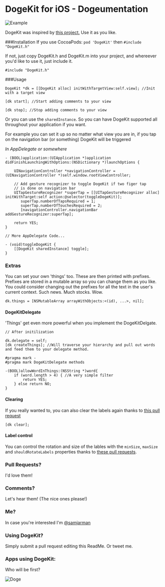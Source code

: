 DogeKit for iOS - Dogeumentation
=======

![Example](http://i.imgur.com/wHyo2gn.png)


DogeKit was inspired by [this project.](http://visualidiot.com/articles/doge) Use it as you like. 

###Installation
If you use CocoaPods:
`pod 'DogeKit'`
then `#include "DogeKit.h"`

If not, just copy DogeKit.h and DogeKit.m into your project, and whereever you'd like to use it, just include it. 

	#include "DogeKit.h"


###Usage

```objc 
DogeKit *dk = [[DogeKit alloc] initWithTargetView:self.view]; //Init with a target view

[dk start]; //Start adding comments to your view

[dk stop]; //Stop adding comments to your view
```
	
Or you can use the `sharedInstance`. So you can have DogeKit supported all throughout your application if you want.

For example you can set it up so no matter what view you are in, if you tap on the navigation bar (or something) DogeKit will be triggered

*In AppDelegate or somewhere*


```objc
- (BOOL)application:(UIApplication *)application didFinishLaunchingWithOptions:(NSDictionary *)launchOptions {
	
	UINavigationController *navigationController = (UINavigationController *)self.window.rootViewController;
	
	// Add gesture recognizer to toggle DogeKit if two figer tap 
	// is done on navigation bar
	UITapGestureRecognizer *superTap = [[UITapGestureRecognizer alloc] initWithTarget:self action:@selector(toggleDogeKit)];
       superTap.numberOfTapsRequired = 1;
       superTap.numberOfTouchesRequired = 2;
       [navigationController.navigationBar addGestureRecognizer:superTap];
       
	return YES;
}

// More AppDelegate Code...

- (void)toggleDogeKit {
    [[DogeKit sharedInstance] toggle];
}	
```

### Extras
You can set your own 'things' too. These are then printed with prefixes. Prefixes are stored in a mutable array so you can change them as you like. You could consider changing out the prefixes for all the text in the user's current context. Such news. Much stocks. Wow. 

```objc
dk.things = [NSMutableArray arrayWithObjects:<(id), ...>, nil];
``` 
#### DogeKitDelegate

'Things' get even more powerful when you implement the DogeKitDelgate.

```objc
// After initilization

dk.delegate = self;
[dk createThings]; //Will traverse your hierarchy and pull out words and feed them to your delegate method.

#pragma mark -
#pragma mark DogeKitDelegate methods

-(BOOL)allowWordInThings:(NSString *)word{
    if (word.length > 4) { //A very simple filter
        return YES;
    } else return NO;
}
```

#### Clearing
If you really wanted to, you can also clear the labels again thanks to [this pull request](https://github.com/samjarman/DogeKit/pull/1)

```objc
[dk clear];
```

#### Label control
You can control the rotation and size of the lables with the `minSize`, `maxSize` and `shouldRotateLabels` properties thanks to [these pull requests](https://github.com/samjarman/DogeKit/pulls/fjcaetano).



### Pull Requests? 
I'd love them!

### Comments?
Let's hear them! (The nice ones please!)


### Me? 
In case you're interested I'm [@samjarman](http://twitter.com/samjarman)

### Using DogeKit?
Simply submit a pull request editing this ReadMe. Or tweet me. 

### Apps using DogeKit:
Who will be first?

![Doge](http://weknowmemes.com/generator/uploads/generated/g1387468120607223108.jpg)


